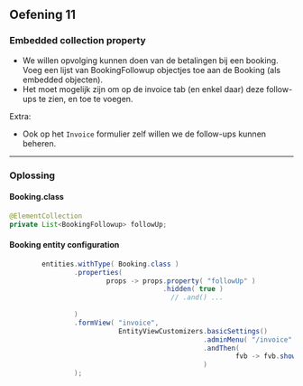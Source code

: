 ## Oefening 11
### Embedded collection property

* We willen opvolging kunnen doen van de betalingen bij een booking. 
Voeg een lijst van BookingFollowup objectjes toe aan de Booking (als embedded objecten).
* Het moet mogelijk zijn om op de invoice tab (en enkel daar) deze follow-ups te zien, en toe te voegen.

Extra: 
* Ook op het `Invoice` formulier zelf willen we de follow-ups kunnen beheren.

----

### Oplossing

#### Booking.class

```java
@ElementCollection
private List<BookingFollowup> followUp;
```

#### Booking entity configuration

```java
		entities.withType( Booking.class )
		        .properties(
				        props -> props.property( "followUp" )
                                      .hidden( true ) 
				                        // .and() ... 
				                      
		        )
		        .formView( "invoice",
		                   EntityViewCustomizers.basicSettings()
		                                        .adminMenu( "/invoice" )
		                                        .andThen(
				                                        fvb -> fvb.showProperties( "invoice.*", "followUp" )
		                                        )
		        );
```